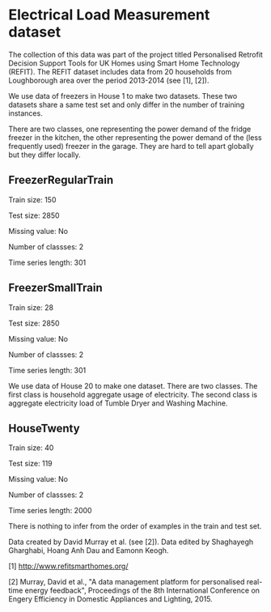 # Electrical Load Measurement dataset

The collection of this data was part of the project titled Personalised Retrofit Decision Support Tools for UK Homes using Smart Home Technology (REFIT). The REFIT dataset includes data from 20 households from Loughborough area over the period 2013-2014 (see [1], [2]).

We use data of freezers in House 1 to make two datasets. These two datasets share a same test set and only differ in the number of training instances. 

There are two classes, one representing the power demand of the fridge freezer in the kitchen, the other representing the power demand of the (less frequently used) freezer in the garage. They are hard to tell apart globally but they differ locally. 

## FreezerRegularTrain

Train size: 150

Test size: 2850

Missing value: No

Number of classses: 2

Time series length: 301

## FreezerSmallTrain

Train size: 28

Test size: 2850

Missing value: No

Number of classses: 2

Time series length: 301

We use data of House 20 to make one dataset. There are two classes. The first class is household aggregate usage of electricity. The second class is aggregate electricity load of Tumble Dryer and Washing Machine.

## HouseTwenty

Train size: 40

Test size: 119

Missing value: No

Number of classses: 2

Time series length: 2000

There is nothing to infer from the order of examples in the train and test set.

Data created by David Murray et al. (see [2]). Data edited by Shaghayegh Gharghabi, Hoang Anh Dau and Eamonn Keogh.

[1] http://www.refitsmarthomes.org/

[2] Murray, David et al., "A data management platform for personalised real-time energy
feedback", Proceedings of the 8th International Conference on Engery Efficiency in Domestic Appliances and Lighting, 2015.